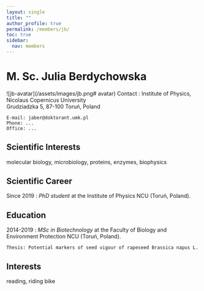 ```yaml
---
layout: single
title: ""
author_profile: true
permalink: /members/jb/
toc: true
sidebar:
  nav: members
---
```


M. Sc. Julia Berdychowska
===================
![jb-avatar](/assets/images/jb.png# avatar)
Contact
:   Institute of Physics, Nicolaus Copernicus University  
    Grudziadzka 5, 87-100 Toruń, Poland  

    E-mail: jaber@doktorant.umk.pl  
    Phone: ...  
    Office: ...  


Scientific Interests
-----------------  
molecular biology, microbiology, proteins, enzymes, biophysics

Scientific Career
-----------------

Since 2019
:   *PhD student* at the Institute of Physics NCU (Toruń, Poland).

Education
---------

2014-2019
:   *MSc in Biotechnology* at the Faculty of Biology and Environment Protection NCU (Toruń, Poland).
  
    Thesis: Potential markers of seed vigour of rapeseed Brassica napus L.   


Interests
---------
reading, riding bike  



